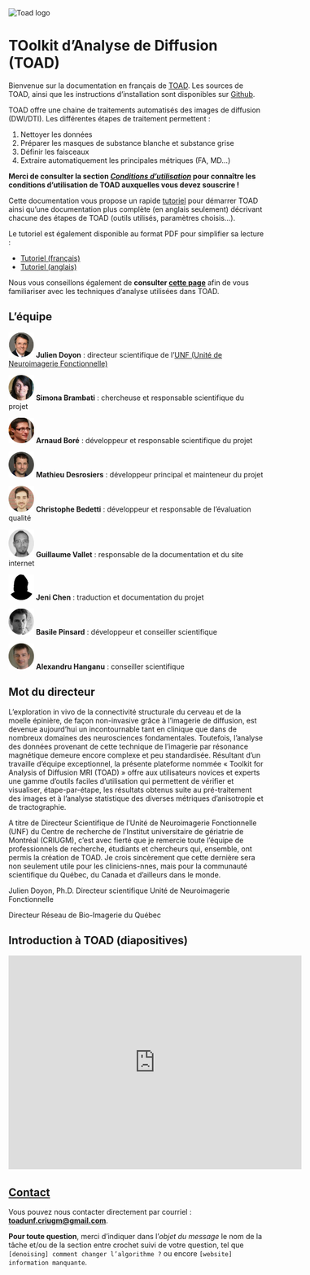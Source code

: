 <img src="figs/toad_logo.png" alt="Toad logo" style="width: 450px;"/>

# TOolkit d’Analyse de Diffusion (TOAD)

Bienvenue sur la documentation en français de [TOAD](http://unf-montreal.ca/toad/).
Les sources de TOAD, ainsi que les instructions d’installation sont disponibles sur [Github](https://github.com/UNFmontreal/toad).

TOAD offre une chaine de traitements automatisés des images de diffusion (DWI/DTI). 
Les différentes étapes de traitement permettent :

1. Nettoyer les données
2. Préparer les masques de substance blanche et substance grise
3. Définir les faisceaux
4. Extraire automatiquement les principales métriques (FA, MD...)

**Merci de consulter la section [*Conditions d’utilisation*](about/license.md) pour connaître les conditions d’utilisation de TOAD auxquelles vous devez souscrire !**

Cette documentation vous propose un rapide [tutoriel](tuto/01-requirements.md) pour démarrer TOAD ainsi qu’une documentation plus complète (en anglais seulement) décrivant chacune des étapes de TOAD (outils utilisés, paramètres choisis...).

Le tutoriel est également disponible au format PDF pour simplifier sa lecture :

- [Tutoriel (français)](../../Toad_Tuto_fr.pdf)
- [Tutoriel (anglais)](../../Toad_Tuto_en.pdf)

Nous vous conseillons également de **consulter [cette page](tuto/00-refs.md)** afin de vous familiariser avec les techniques d’analyse utilisées dans TOAD.


## L’équipe

<img src="figs/JDoyon.jpg" alt="Julien Doyon" style="width: 50px;"/> **Julien Doyon** : directeur scientifique de l’[UNF (Unité de Neuroimagerie Fonctionnelle)](www.unf-montreal.ca)

<img src="figs/SBrambati.jpg" alt="Simona Brambati" style="width: 50px;"/> **Simona Brambati** : chercheuse et responsable scientifique du projet

<img src="figs/ABore.jpg" alt="Arnaud Boré" style="width: 50px;"/> **Arnaud Boré** : développeur et responsable scientifique du projet

<img src="figs/MDesrosiers.jpg" alt="Mathieu Desrosiers" style="width: 50px;"/> **Mathieu Desrosiers** : développeur principal et mainteneur du projet

<img src="figs/CBedetti.jpg" alt="Christophe Bedetti" style="width: 50px;"/> **Christophe Bedetti** : développeur et responsable de l’évaluation qualité 

<img src="figs/GVallet.jpg" alt="Guillaume Vallet" style="width: 50px;"/>  **Guillaume Vallet** : responsable de la documentation et du site internet

<img src="figs/JChen.jpg" alt="Jeni Chen" style="width: 50px;"/> **Jeni Chen** : traduction et documentation du projet

<img src="figs/BPinsard.jpg" alt="Basile Pinsard" style="width: 50px;"/> **Basile Pinsard** : développeur et conseiller scientifique

<img src="figs/AHanganu.jpg" alt="Alexandru Hanganu" style="width: 50px;"/> **Alexandru Hanganu** : conseiller scientifique


## Mot du directeur

L’exploration in vivo de la connectivité structurale du cerveau et de la moelle épinière, de façon non-invasive grâce à l’imagerie de diffusion, est devenue aujourd’hui un incontournable tant en clinique que dans de nombreux domaines des neurosciences fondamentales. Toutefois, l’analyse des données provenant de cette technique de l’imagerie par résonance magnétique demeure encore complexe et peu standardisée. Résultant d’un travaille d’équipe exceptionnel, la présente plateforme nommée « Toolkit for Analysis of Diffusion MRI (TOAD) » offre aux utilisateurs novices et experts une gamme d’outils faciles d’utilisation qui permettent de vérifier et visualiser, étape-par-étape, les résultats obtenus suite au pré-traitement des images et à l’analyse statistique des diverses métriques d’anisotropie et de tractographie.

A titre de Directeur Scientifique de l’Unité de Neuroimagerie Fonctionnelle (UNF) du Centre de recherche de l’Institut universitaire de gériatrie de Montréal (CRIUGM), c’est avec fierté que je remercie toute l’équipe de professionnels de recherche, étudiants et chercheurs qui, ensemble, ont permis la création de TOAD.  Je crois sincèrement que cette dernière sera non seulement utile pour les cliniciens-nnes, mais pour la communauté scientifique du Québec, du Canada et d’ailleurs dans le monde.

Julien Doyon, Ph.D.
Directeur scientifique
Unité de Neuroimagerie Fonctionnelle

Directeur
Réseau de Bio-Imagerie du Québec

## Introduction à TOAD (diapositives)

<iframe src="http://slides.com/toadunfcriugm/deck-2/embed" width="576" height="420" scrolling="no" frameborder="0" webkitallowfullscreen mozallowfullscreen allowfullscreen></iframe>

## [Contact](about/contact.md)

Vous pouvez nous contacter directement par courriel : [**toadunf.criugm@gmail.com**](toadunf.criugm@gmail.com).

**Pour toute question**, merci d’indiquer dans l’*objet du message* le nom de la tâche et/ou de la section entre crochet suivi de votre question, tel que `[denoising] comment changer l’algorithme ?` ou encore `[website] information manquante`.
